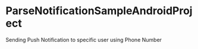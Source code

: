 ParseNotificationSampleAndroidProject
=====================================


Sending Push Notification to specific user using Phone Number
